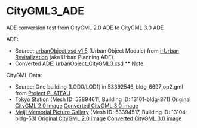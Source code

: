 # CityGML3_ADE

ADE conversion test from CityGML 2.0 ADE to CityGML 3.0 ADE

ADE:
* Source: [urbanObject.xsd v1.5](https://www.chisou.go.jp/tiiki/toshisaisei/itoshisaisei/iur/schemas/uro/1.5/urbanObject.xsd) (Urban Object Module) from [i-Urban Revitalization](https://www.chisou.go.jp/tiiki/toshisaisei/itoshisaisei/iur/index.html) (aka Urban Planning ADE)
* Converted ADE: [urbanObject_CityGML3.xsd](https://github.com/nob140/CityGML3_ADE/blob/main/urbanObject_CityGML3.xsd)
** Note: 

CityGML Data:
* Source: One building (LOD0/LOD1) in 53392546_bldg_6697_op2.gml from [Project PLATEAU](https://www.geospatial.jp/ckan/dataset/plateau-tokyo23ku)
* [Tokyo Station](https://github.com/nob140/CityGML3_ADE/blob/main/53394611_bldg_6697_op2_CityGML3.gml) (Mesh ID: 53894611, Building ID: 13101-bldg-871) [Original CityGML 2.0 image](53394611_bldg_6697_TokyoStation_CityGML2.png) [Converted CityGML 3.0 image](53394611_bldg_6697_TokyoStation_CityGML3.png)
* [Meiji Memorial Picture Gallery](https://github.com/nob140/CityGML3_ADE/blob/main/53394517_bldg_6697_op2_CityGML3.gml) (Mesh ID: 53394517, Building ID: 13104-bldg-53) [Original CityGML 2.0 image](53394517_bldg_6697_MeijiMemorialPictureGallery_CityGML2.png) [Converted CityGML 3.0 image](53394517_bldg_6697_MeijiMemorialPictureGallery_CityGML3.png)
